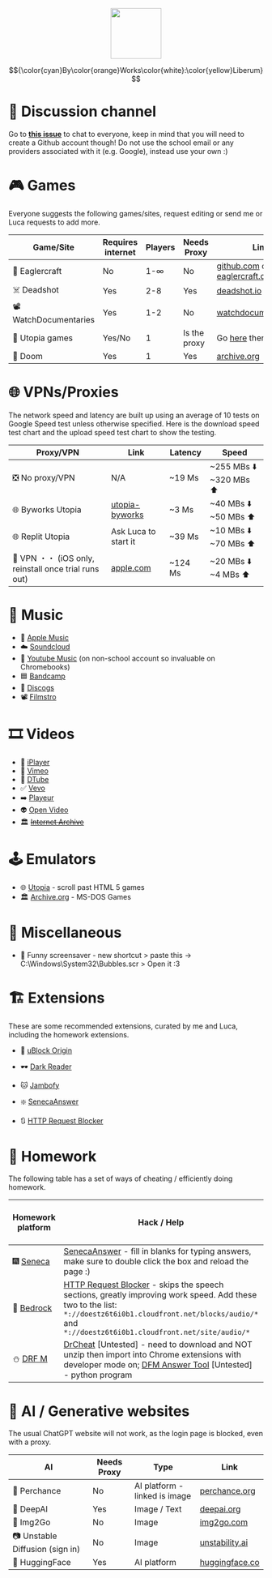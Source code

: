 <p align="center">
<img src="https://github.com/Fox595676/sssmegthread/assets/81087203/abbbe2b2-7e4c-4a75-b719-869fea483187" width="100" height="100" >
</p>
<!--- Unused because no formatting or sizing options    ![byworks](https://github.com/Fox595676/sssmegthread/assets/81087203/abbbe2b2-7e4c-4a75-b719-869fea483187) --->

$${\color{cyan}By\color{orange}Works\color{white}:\color{yellow}Liberum}$$

# 🧍 Discussion channel
Go to **[this issue](https://github.com/Fox595676/sssmegthread/issues/1)** to chat to everyone, keep in mind that you will need to create a Github account though! Do not use the school email or any providers associated with it (e.g. Google), instead use your own :)

# 🎮 Games
Everyone suggests the following games/sites, request editing or send me or Luca requests to add more.

| Game/Site | Requires internet | Players | Needs Proxy | Link(s) |
| --------- | ----------------- | ------- | ----------- | ------- |
| 🧊 Eaglercraft | No | 1-∞ | No | [github.com](https://github.com/Fox595676/eaglercraft-repo) or [eaglercraft.com](eaglercraft.com) |
| ☠️ Deadshot | Yes | 2-8 | Yes | [deadshot.io](https://deadshot.io/) |
| 📽️ WatchDocumentaries | Yes | 1-2 | No | [watchdocumentaries.com](https://watchdocumentaries.com/games/) |
| 🎄 Utopia games | Yes/No | 1 | Is the proxy | Go [here](https://utopia-byworks.koyeb.app/) then click Games |
| 🔫 Doom | Yes | 1 | Yes | [archive.org](https://archive.org/details/doom-play) |


# 🌐 VPNs/Proxies

The network speed and latency are built up using an average of 10 tests on Google Speed test unless otherwise specified. Here is the download speed test chart and the upload speed test chart to show the testing.

Proxy/VPN | Link | Latency | Speed
--------- | ---- | ------- | ---
❎ No proxy/VPN | N/A | ~19 Ms | ~255 MBs ⬇️ ~320 MBs ⬆️
🌐 Byworks Utopia | [utopia-byworks](utopia-byworks.koyeb.app) | ~3 Ms | ~40 MBs ⬇️ ~50 MBs ⬆️
🌐 Replit Utopia | Ask Luca to start it | ~39 Ms | ~10 MBs ⬇️ ~70 MBs ⬆️
📱 VPN ・・ (iOS only, reinstall once trial runs out) | [apple.com](apps.apple.com/gb/app/vpn/id1465229429) | ~124 Ms | ~20 MBs ⬇️ ~4 MBs ⬆️

# 🎵 Music

- 🍏 [Apple Music](https://music.apple.com/us/browse)
- ☁️ [Soundcloud](https://soundcloud.com/)
- 🔺 [Youtube Music](https://music.youtube.com/) (on non-school account so invaluable on Chromebooks)
- 🟦 [Bandcamp](https://bandcamp.com/)
- 📀 [Discogs](https://www.discogs.com/)
- 📽️ [Filmstro](https://filmstro.com/music)

# 🎞️ Videos

- 💜 [iPlayer](https://www.bbc.co.uk/iplayer)
- 🥑 [Vimeo](https://vimeo.com/)
- 🔡 [DTube](https://d.tube/)
- ✅ [Vevo](https://www.hq.vevo.com/)
- ➡️ [Playeur](https://playeur.com/)
- 👽 [Open Video](https://open-video.org/)
- 🏛️ ~~[Internet Archive](https://archive.org/details/movies)~~

# 🕹️ Emulators

- 🌐 [Utopia](https://utopia-byworks.koyeb.app/) - scroll past HTML 5 games
- 🏛️ [Archive.org](https://archive.org/details/softwarelibrary_msdos) - MS-DOS Games

# 🍊 Miscellaneous

- 🐡 Funny screensaver - new shortcut > paste this -> C:\Windows\System32\Bubbles.scr > Open it :3

# 🏗️ Extensions

These are some recommended extensions, curated by me and Luca, including the homework extensions.

- 🛑 [uBlock Origin](https://chromewebstore.google.com/detail/ublock-origin/cjpalhdlnbpafiamejdnhcphjbkeiagm)
- 🕶️ [Dark Reader](https://chromewebstore.google.com/detail/dark-reader/eimadpbcbfnmbkopoojfekhnkhdbieeh)
- 🐱 [Jambofy](https://chromewebstore.google.com/detail/jambofy/ecbedadooalalcgolmfgpnmphhccegei)

- ❇️ [SenecaAnswer](https://chromewebstore.google.com/detail/senecaanswer/aacmadajiomocfofkfpfjdcbbgdlonkc)
- 🔃 [HTTP Request Blocker](https://github.com/clupasq/ChromeHttpRequestBlocker)

# 📘 Homework

The following table has a set of ways of cheating / efficiently doing homework.

Homework platform | Hack / Help | Possible on school devices
----------------- | ----------- | --------------------------
🎆 [Seneca](app.senecalearning.com) | [SenecaAnswer](https://chromewebstore.google.com/detail/senecaanswer/aacmadajiomocfofkfpfjdcbbgdlonkc) - fill in blanks for typing answers, make sure to double click the box and reload the page :) | Yes
🔷 [Bedrock](app.bedrocklearning.org) | [HTTP Request Blocker](https://github.com/clupasq/ChromeHttpRequestBlocker) - skips the speech sections, greatly improving work speed. Add these two to the list: ```*://doestz6t6i0b1.cloudfront.net/blocks/audio/*``` and ```*://doestz6t6i0b1.cloudfront.net/site/audio/*``` | Yes
⛄ [DRF M](drfrostmaths.com) | [DrCheat](https://github.com/JolTheGreat/DrCheat) [Untested] - need to download and NOT unzip then import into Chrome extensions with developer mode on; [DFM Answer Tool](https://github.com/Asad-K/DFM-Answer-Tool) [Untested] - python program | No

# 🤖 AI / Generative websites

The usual ChatGPT website will not work, as the login page is blocked, even with a proxy.

AI | Needs Proxy | Type | Link
-- | ------------ | ---- | ----
🎲 Perchance | No | AI platform - linked is image | [perchance.org](https://perchance.org/ai-text-to-image-generator)
🐬 DeepAI | Yes | Image / Text | [deepai.org](https://deepai.org/)
📁 Img2Go | No | Image | [img2go.com](https://www.img2go.com/ai-art-generator)
📷 Unstable Diffusion (sign in) | No | Image | [unstability.ai](https://www.unstability.ai/)
🤗 HuggingFace | Yes | AI platform | [huggingface.co](https://huggingface.co/)
